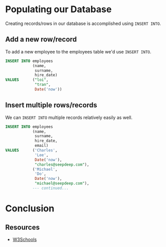 # Populating our Database

Creating records/rows in our database is accomplished using `INSERT INTO`.

## Add a new row/record

To add a new employee to the employees table we'd use `INSERT INTO`.

```sql
INSERT INTO employees
            (name,
             surname,
             hire_date)
VALUES      ("loi",
             "tran",
             Date('now'))
```

## Insert multiple rows/records

We can `INSERT INTO` multiple records relatively easily as well.

```sql
INSERT INTO employees
            (name,
             surname,
             hire_date,
             email)
VALUES      ('Charles',
             'Lee',
             Date('now'),
             "charles@seepdeep.com"),
            ('Michael',
             'Do',
             Date('now'),
             "michael@seepdeep.com"),
            --- continued...
```

# Conclusion

## Resources

- [W3Schools](https://www.w3schools.com/sql/sql_insert.asp)
